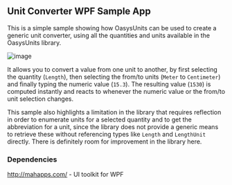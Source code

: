﻿## Unit Converter WPF Sample App

This is a simple sample showing how OasysUnits can be used to create a generic unit converter, using all the quantities and units available in the OasysUnits library.

![image](https://user-images.githubusercontent.com/787816/34920961-9b697004-f97b-11e7-9e9a-51ff7142969b.png)

It allows you to convert a value from one unit to another, by first selecting the quantity (`Length`), then selecting the from/to units (`Meter` to `Centimeter`) and finally typing the numeric value (`15.3`).
The resulting value (`1530`) is computed instantly and reacts to whenever the numeric value or the from/to unit selection changes.

This sample also highlights a limitation in the library that requires reflection in order to enumerate units for a selected quantity and to get the abbreviation for a unit, since the library does not provide a generic means to retrieve these without referencing types like `Length` and `LengthUnit` directly. There is definitely room for improvement in the library here.

### Dependencies
http://mahapps.com/ - UI toolkit for WPF